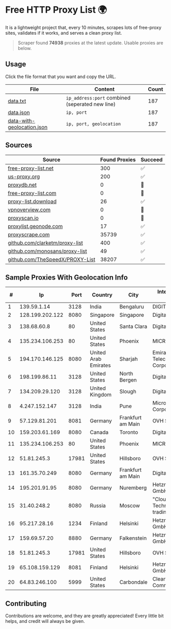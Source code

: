 
# Free HTTP Proxy List 🌍

It is a lightweight project that, every 10 minutes, scrapes lots of free-proxy sites, validates if it works, and serves a clean proxy list.


> Scraper found **74938** proxies at the latest update. Usable proxies are below.

## Usage

Click the file format that you want and copy the URL.


|File|Content|Count|
|----|-------|-----|
|[data.txt](https://raw.githubusercontent.com/themiralay/Proxy-List-World/master/data.txt)|`ip_address:port` combined (seperated new line)|187|
|[data.json](https://raw.githubusercontent.com/themiralay/Proxy-List-World/master/data.json)|`ip, port`|187|
|[data-with-geolocation.json](https://raw.githubusercontent.com/themiralay/Proxy-List-World/master/data-with-geolocation.json)|`ip, port, geolocation`|187|

## Sources

|Source|Found Proxies|Succeed|
|------|-------------|-------|
|[free-proxy-list.net](https://free-proxy-list.net)|300|✅|
|[us-proxy.org](https://www.us-proxy.org)|200|✅|
|[proxydb.net](http://proxydb.net)|0|🚫|
|[free-proxy-list.com](https://free-proxy-list.com/?page=&port=&type%5B%5D=http&type%5B%5D=https&up_time=0&search=Search)|0|🚫|
|[proxy-list.download](https://www.proxy-list.download/HTTP)|26|✅|
|[vpnoverview.com](https://vpnoverview.com/privacy/anonymous-browsing/free-proxy-servers)|0|🚫|
|[proxyscan.io](https://www.proxyscan.io)|0|🚫|
|[proxylist.geonode.com](https://proxylist.geonode.com/api/proxy-list?limit=300&page=1&sort_by=lastChecked&sort_type=desc&protocols=http,https)|17|✅|
|[proxyscrape.com](https://api.proxyscrape.com/v2/?request=displayproxies&protocol=http&timeout=10000&country=all&ssl=all&anonymity=all)|35739|✅|
|[github.com/clarketm/proxy-list](https://raw.githubusercontent.com/clarketm/proxy-list/master/proxy-list-raw.txt)|400|✅|
|[github.com/monosans/proxy-list](https://raw.githubusercontent.com/monosans/proxy-list/main/proxies/http.txt)|49|✅|
|[github.com/TheSpeedX/PROXY-List](https://raw.githubusercontent.com/TheSpeedX/PROXY-List/master/http.txt)|38207|✅|


## Sample Proxies With Geolocation Info

|#|Ip|Port|Country|City|Internet Service Provider|
|-|--|----|-------|----|-------------------------|
|1|139.59.1.14|3128|India|Bengaluru|DIGITALOCEAN|
|2|128.199.202.122|8080|Singapore|Singapore|DigitalOcean, LLC|
|3|138.68.60.8|80|United States|Santa Clara|DigitalOcean, LLC|
|4|135.234.106.253|80|United States|Phoenix|MICROSOFT|
|5|194.170.146.125|8080|United Arab Emirates|Sharjah|Emirates Telecommunications Corporation|
|6|198.199.86.11|3128|United States|North Bergen|DigitalOcean, LLC|
|7|134.209.29.120|3128|United Kingdom|Slough|DigitalOcean, LLC|
|8|4.247.152.147|3128|India|Pune|Microsoft Corporation|
|9|57.129.81.201|8081|Germany|Frankfurt am Main|OVH SAS|
|10|159.203.61.169|8080|Canada|Toronto|DigitalOcean, LLC|
|11|135.234.106.253|80|United States|Phoenix|MICROSOFT|
|12|51.81.245.3|17981|United States|Hillsboro|OVH SAS|
|13|161.35.70.249|8080|Germany|Frankfurt am Main|DigitalOcean, LLC|
|14|195.201.91.95|8080|Germany|Nuremberg|Hetzner Online GmbH|
|15|31.40.248.2|8080|Russia|Moscow|"Cloud Technologies" LLC trading as Cloud.ru|
|16|95.217.28.16|1234|Finland|Helsinki|Hetzner Online GmbH|
|17|159.69.57.20|8880|Germany|Falkenstein|Hetzner Online GmbH|
|18|51.81.245.3|17981|United States|Hillsboro|OVH SAS|
|19|65.108.159.129|8081|Finland|Helsinki|Hetzner Online GmbH|
|20|64.83.246.100|5999|United States|Carbondale|Clearwave Communications|



## Contributing

Contributions are welcome, and they are greatly appreciated! Every
little bit helps, and credit will always be given.

